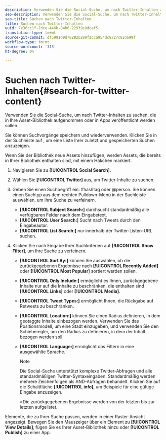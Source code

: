 ```yaml
---
description: Verwenden Sie die Social-Suche, um nach Twitter-Inhalten zu suchen, die in Ihre Asset-Bibliothek aufgenommen oder in Apps veröffentlicht werden sollen.
seo-description: Verwenden Sie die Social-Suche, um nach Twitter-Inhalten zu suchen, die in Ihre Asset-Bibliothek aufgenommen oder in Apps veröffentlicht werden sollen.
seo-title: Suchen nach Twitter-Inhalten
title: Suchen nach Twitter-Inhalten
uuid: 7e36cc1f-7dce-446b-84b6-22939e8dcaf5
translation-type: tm+mt
source-git-commit: df5991d9d70282b289f2cca954dc8727c82d699f
workflow-type: tm+mt
source-wordcount: '318'
ht-degree: 0%

---
```



# Suchen nach Twitter-Inhalten{#search-for-twitter-content}

Verwenden Sie die Social-Suche, um nach Twitter-Inhalten zu suchen, die in Ihre Asset-Bibliothek aufgenommen oder in Apps veröffentlicht werden sollen.

Sie können Suchvorgänge speichern und wiederverwenden. Klicken Sie in der Suchleiste auf , um eine Liste Ihrer zuletzt und gespeicherten Suchen anzuzeigen.

Wenn Sie der Bibliothek neue Assets hinzufügen, werden Assets, die bereits in Ihrer Bibliothek enthalten sind, mit einem Häkchen markiert.

1. Navigieren Sie zu **[!UICONTROL Social Search]**.
1. Wählen Sie **[!UICONTROL Twitter]** aus, um Twitter-Inhalte zu suchen.
1. Geben Sie einen Suchbegriff ein: #hashtag oder @person. Sie können einen Suchtyp aus dem rechten Pulldown-Menü in der Suchleiste auswählen, um Ihre Suche zu verfeinern.

   * **[!UICONTROL Subject Search:]** durchsucht standardmäßig alle verfügbaren Felder nach dem Eingabetext.
   * **[!UICONTROL User Search:]** Sucht nach Tweets durch den Eingabeautor.
   * **[!UICONTROL List Search:]** nur innerhalb der Twitter-Listen-URL suchen.

1. Klicken Sie nach Eingabe Ihrer Suchkriterien auf **[!UICONTROL Show Filter]**, um Ihre Suche zu verfeinern.

   * **[!UICONTROL Sort By:]** können Sie auswählen, ob die zurückgegebenen Ergebnisse nach  **[!UICONTROL Recently Added]** oder  **[!UICONTROL Most Popular]** sortiert werden sollen.

   * **[!UICONTROL Only Include:]** ermöglicht es Ihnen, zurückgegebene Inhalte nur auf die Inhalte zu beschränken, die enthalten sind  **[!UICONTROL Links]** oder  **[!UICONTROL Media]**.

   * **[!UICONTROL Tweet Types:]** ermöglicht Ihnen, die Rückgabe auf Retweets zu beschränken.
   * **[!UICONTROL Location:]** können Sie einen Radius definieren, in dem geotaggte Inhalte einbezogen werden. Verwenden Sie das Positionsmodell, um eine Stadt einzugeben, und verwenden Sie den Schieberegler, um den Radius zu definieren, in dem der Inhalt bezogen werden soll.
   * **[!UICONTROL Language:]** ermöglicht das Filtern in eine ausgewählte Sprache.

      >[!NOTE]
      >
      >Die Social-Suche unterstützt komplexe Twitter-Abfragen und alle standardmäßigen Twitter-Syntaxeingaben. Standardmäßig werden mehrere Zeichenfolgen als AND-Abfragen behandelt. Klicken Sie auf die Schaltfläche **[!UICONTROL info]**, um Beispiele für eine gültige Eingabe anzuzeigen.
      >
      >=Die zurückgegebenen Ergebnisse werden von der letzten bis zur letzten aufgelistet.

Elemente, die zu Ihrer Suche passen, werden in einer Raster-Ansicht angezeigt. Bewegen Sie den Mauszeiger über ein Element zu **[!UICONTROL View Details]**, fügen Sie es Ihrer Asset-Bibliothek hinzu oder **[!UICONTROL Publish]** zu einer App.
